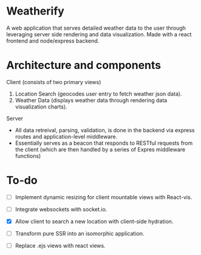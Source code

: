 # Weatherify
A web application that serves detailed weather data to the user through leveraging server side rendering and data visualization. Made with a react frontend and node/express backend.

# Architecture and components
Client (consists of two primary views)
  1. Location Search (geocodes user entry to fetch weather json data).                           
  2. Weather Data (displays weather data through rendering data visualization charts).

Server
  * All data retreival, parsing, validation, is done in the backend via express routes and application-level middleware.
  * Essentially serves as a beacon that responds to RESTful requests from the client (which are then handled by a series of
  Expres middleware functions)
 
# To-do
  - [ ] Implement dynamic resizing for client mountable views with React-vis.
  - [ ] Integrate websockets with socket.io.
  - [X] Allow client to search a new location with client-side hydration.
  - [ ] Transform pure SSR into an isomorphic application.
  - [ ] Replace .ejs views with react views.


  
 
  
  
